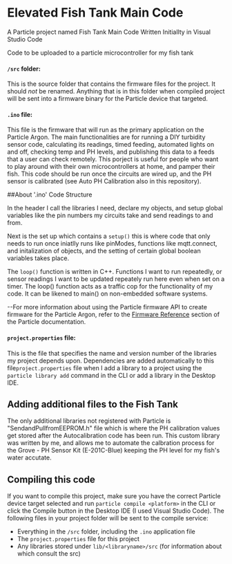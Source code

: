 # Elevated Fish Tank Main Code
A Particle project named Fish Tank Main Code
Written Initiallty in Visual Studio Code


Code to be uploaded to a particle microcontroller for my fish tank

#### ```/src``` folder:  
This is the source folder that contains the firmware files for the project. It should *not* be renamed. 
Anything that is in this folder when compiled  project will be sent into a firmware binary for the Particle device that targeted.

#### ```.ino``` file:

This file is the firmware that will run as the primary application on the Particle Argon. The main functionalities are  for running a DIY turbidity sensor code, calculating its readings, timed feeding, automated lights on and off, checking temp and PH levels, and publishing this data to a feeds that a user can check remotely. This porject is useful for people who want to play around with their own microcontrollers at home, and pamper their fish. This code should be run once the circuits are wired up, and the PH sensor is calibrated (see Auto PH Calibration also in this repository). 


##About '.ino' Code Structure

In the header I call the libraries I need, declare my objects, and setup global variables like the pin numbers my circuits take and send readings to and from. 

Next is the set up which contains a `setup()` this is where code that only needs to run once iniatlly runs like pinModes, functions like mqtt.connect, and initalization of objects, and the setting of certain global boolean variables takes place.

The `loop()` function is written in C++. Functions I want to run repeatedly, or sensor readings I want to be updated repeately run here even when set on a timer. The loop() function acts as a traffic cop for the functionality of my code. It can be likened to main() on non-embedded software systems. 

--For more information about using the Particle firmware API to create firmware for the Particle Argon, refer to the [Firmware Reference](https://docs.particle.io/reference/firmware/) section of the Particle documentation.
 
#### ```project.properties``` file:  
This is the file that specifies the name and version number of the libraries my project depends upon. Dependencies are added automatically to this file`project.properties` file when I add a library to a project using the `particle library add` command in the CLI or add a library in the Desktop IDE.

## Adding additional files to the Fish Tank
The only additional libraries not registered with Particle is "SendandPullfromEEPROM.h" file which is where the PH calibration values get stored after the Autocalibration code has been run. This custom library was written by me, and allows me to automate the calbration process for the Grove - PH Sensor Kit (E-201C-Blue) keeping the PH level for my fish's water accutate.


## Compiling this code

If you want to compile this project, make sure you have the correct Particle device target selected and run `particle compile <platform>` in the CLI or click the Compile button in the Desktop IDE (I used Visual Studio Code). The following files in your project folder will be sent to the compile service:

- Everything in the `/src` folder, including the `.ino` application file
- The `project.properties` file for this project
- Any libraries stored under `lib/<libraryname>/src` (for information about which consult the src)
